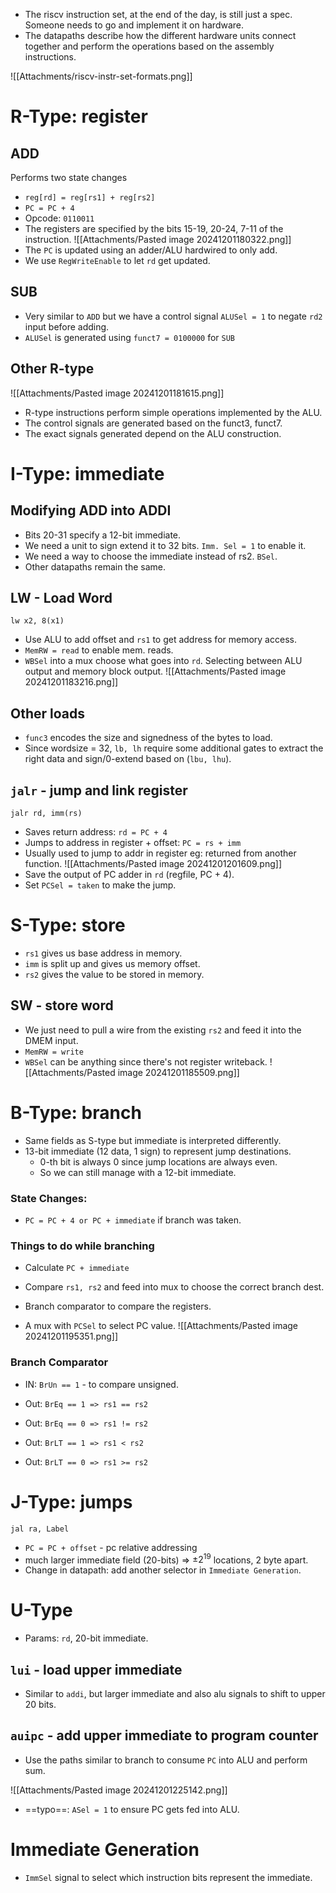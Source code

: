 - The riscv instruction set, at the end of the day, is still just a spec. Someone needs to go and implement it on hardware.
- The datapaths describe how the different hardware units connect together and perform the operations based on the assembly instructions.

![[Attachments/riscv-instr-set-formats.png]]
# R-Type: register
## ADD
Performs two state changes
- `reg[rd] = reg[rs1] + reg[rs2]`
- `PC = PC + 4`
- Opcode: `0110011`
- The registers are specified by the bits 15-19, 20-24, 7-11 of the instruction.
![[Attachments/Pasted image 20241201180322.png]]
- The `PC` is updated using an adder/ALU hardwired to only add.
- We use `RegWriteEnable` to let `rd` get updated.
## SUB
- Very similar to `ADD` but we have a control signal `ALUSel = 1` to negate `rd2` input before adding.
- `ALUSel` is generated using `funct7 = 0100000` for `SUB`

## Other R-type
![[Attachments/Pasted image 20241201181615.png]]
- R-type instructions perform simple operations implemented by the ALU.
- The control signals are generated based on the funct3, funct7.
- The exact signals generated depend on the ALU construction.
# I-Type: immediate
## Modifying ADD into ADDI
- Bits 20-31 specify a 12-bit immediate.
- We need a unit to sign extend it to 32 bits. `Imm. Sel = 1` to enable it.
- We need a way to choose the immediate instead of rs2. `BSel`.
- Other datapaths remain the same.
## LW - Load Word
`lw x2, 8(x1)`
- Use ALU to add offset and `rs1` to get address for memory access.
- `MemRW = read` to enable mem. reads.
- `WBSel` into a mux choose what goes into `rd`. Selecting between ALU output and memory block output.
![[Attachments/Pasted image 20241201183216.png]]
## Other loads
- `func3` encodes the size and signedness of the bytes to load.
- Since wordsize = 32, `lb, lh` require some additional gates to extract the right data and sign/0-extend based on (`lbu, lhu`).
## `jalr` - jump and link register
`jalr rd, imm(rs)` 
- Saves return address: `rd = PC + 4`
- Jumps to address in register + offset: `PC = rs + imm`
- Usually used to jump to addr in register eg: returned from another function.
![[Attachments/Pasted image 20241201201609.png]]
- Save the output of PC adder in `rd` (regfile, PC + 4).
- Set `PCSel = taken` to make the jump.

# S-Type: store
- `rs1` gives us base address in memory.
- `imm` is split up and gives us memory offset.
- `rs2` gives the value to be stored in memory.
## SW - store word
- We just need to pull a wire from the existing `rs2` and feed it into the DMEM input.
- `MemRW = write`
- `WBSel` can be anything since there's not register writeback.
![[Attachments/Pasted image 20241201185509.png]]
# B-Type: branch
- Same fields as S-type but immediate is interpreted differently.
- 13-bit immediate (12 data, 1 sign) to represent jump destinations.
	- 0-th bit is always 0 since jump locations are always even.
	- So we can still manage with a 12-bit immediate.
### State Changes:
- `PC = PC + 4 or PC + immediate` if branch was taken.
### Things to do while branching
- Calculate `PC + immediate`
- Compare `rs1, rs2` and feed into mux to choose the correct branch dest.

- Branch comparator to compare the registers.
- A mux with `PCSel` to select PC value.
![[Attachments/Pasted image 20241201195351.png]]
### Branch Comparator
- IN: `BrUn == 1` - to compare unsigned.

- Out: `BrEq == 1 => rs1 == rs2`
- Out: `BrEq == 0 => rs1 != rs2`

- Out: `BrLT == 1 => rs1 < rs2`
- Out: `BrLT == 0 => rs1 >= rs2`

# J-Type: jumps
`jal ra, Label`
- `PC = PC + offset` - pc relative addressing
- much larger immediate field (20-bits) => $\pm 2^{19}$ locations, 2 byte apart.
- Change in datapath: add another selector in `Immediate Generation`.

# U-Type
- Params: `rd`, 20-bit immediate.
## `lui` - load upper immediate
- Similar to `addi`, but larger immediate and also alu signals to shift to upper 20 bits.
## `auipc` - add upper immediate to program counter
- Use the paths similar to branch to consume `PC` into ALU and perform sum.

![[Attachments/Pasted image 20241201225142.png]]
- ==typo==: `ASel = 1` to ensure PC gets fed into ALU.
# Immediate Generation
- `ImmSel` signal to select which instruction bits represent the immediate.